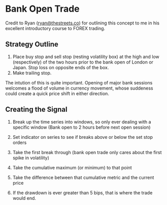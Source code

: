 # Bank Open Trade

Credit to Ryan (ryan@thestreets.co) for outlining this concept to me in his excellent introductory course to FOREX trading.

## Strategy Outline

1. Place buy stop and sell stop (resting volatility box) at the high and low (respectively) of the two hours prior to the bank open of London or Japan. Stop loss on opposite ends of the box.
2. Make trailing stop.

The intution of this is quite important. Opening of major bank sessions welcomes a flood of volume in currency movement, whose suddeness could create a quick price shift in either direction.

## Creating the Signal

1. Break up the time series into windows, so only ever dealing with a specific window (Bank open to 2 hours before next open session)

2. Set indicator on series to see if breaks above or below the set stop orders

3. Take the first break through (bank open trade only cares about the first spike in volatility)

4. Take the cumulative maximum (or minimum) to that point

5. Take the difference between that cumulative metric and the current price

6. If  the drawdown is ever greater than 5 bips, that is where the trade would end.


